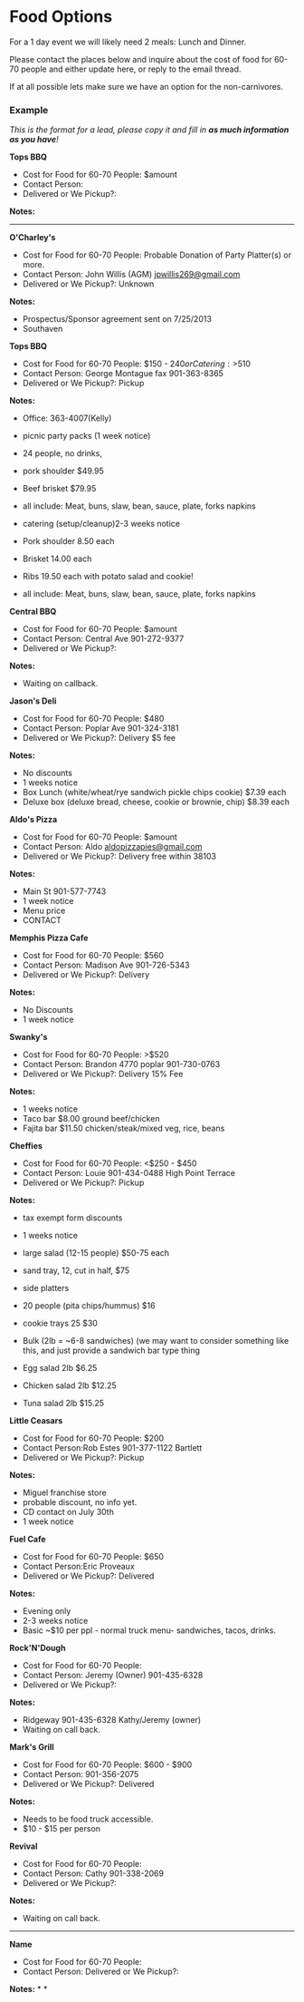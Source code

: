 Food Options
====

For a 1 day event we will likely need 2 meals: Lunch and Dinner.

Please contact the places below and inquire about the cost of food for 60-70 people and either update here, or reply to the email thread.

If at all possible lets make sure we have an option for the non-carnivores.


### Example

_This is the format for a lead, please copy it and fill in __as much information as you have__!_

__Tops BBQ__
* Cost for Food for 60-70 People: $amount
* Contact Person:
* Delivered or We Pickup?:

__Notes:__

---

__O'Charley's__
* Cost for Food for 60-70 People: Probable Donation of Party Platter(s) or more.
* Contact Person: John Willis (AGM) jpwillis269@gmail.com
* Delivered or We Pickup?: Unknown

__Notes:__
* Prospectus/Sponsor agreement sent on 7/25/2013
* Southaven


__Tops BBQ__
* Cost for Food for 60-70 People: $150 - $240 or Catering: >$510 
* Contact Person: George Montague fax 901-363-8365
* Delivered or We Pickup?: Pickup

__Notes:__
* Office: 363-4007(Kelly) 
* picnic party packs (1 week notice)
* 24 people, no drinks,
 * pork shoulder $49.95
 * Beef brisket $79.95
 * all include: Meat, buns, slaw, bean, sauce, plate, forks napkins

* catering (setup/cleanup)2-3 weeks notice
 * Pork shoulder 8.50 each
 * Brisket 14.00 each
 * Ribs 19.50 each with potato salad and cookie!
 * all include: Meat, buns, slaw, bean, sauce, plate, forks napkins


__Central BBQ__
* Cost for Food for 60-70 People: $amount
* Contact Person: Central Ave 901-272-9377
* Delivered or We Pickup?:

__Notes:__
* Waiting on callback.


__Jason's Deli__
* Cost for Food for 60-70 People: $480
* Contact Person: Poplar Ave 901-324-3181
* Delivered or We Pickup?: Delivery $5 fee

__Notes:__
* No discounts
* 1 weeks notice
* Box Lunch (white/wheat/rye sandwich pickle chips cookie) $7.39 each
* Deluxe box (deluxe bread, cheese, cookie or brownie, chip) $8.39 each


__Aldo's Pizza__
* Cost for Food for 60-70 People: $amount
* Contact Person: Aldo aldopizzapies@gmail.com
* Delivered or We Pickup?: Delivery free within 38103

__Notes:__
* Main St 901-577-7743
* 1 week notice
* Menu price
* CONTACT


__Memphis Pizza Cafe__
* Cost for Food for 60-70 People: $560
* Contact Person: Madison Ave 901-726-5343
* Delivered or We Pickup?: Delivery

__Notes:__
* No Discounts
* 1 week notice


__Swanky's__
* Cost for Food for 60-70 People: >$520
* Contact Person: Brandon 4770 poplar 901-730-0763
* Delivered or We Pickup?: Delivery 15% Fee

__Notes:__
* 1 weeks notice
* Taco bar $8.00 ground beef/chicken
* Fajita bar $11.50 chicken/steak/mixed veg, rice, beans


__Cheffies__
* Cost for Food for 60-70 People: <$250 - $450
* Contact Person: Louie 901-434-0488 High Point Terrace 
* Delivered or We Pickup?: Pickup

__Notes:__
* tax exempt form discounts
* 1 weeks notice

* large salad (12-15 people) $50-75 each
* sand tray, 12, cut in half, $75
* side platters
 * 20 people (pita chips/hummus) $16
 * cookie trays 25 $30

* Bulk (2lb = ~6-8 sandwiches) (we may want to consider something like this, and just provide a sandwich bar type thing
 * Egg salad 2lb $6.25
 * Chicken salad 2lb $12.25
 * Tuna salad 2lb $15.25


__Little Ceasars__
* Cost for Food for 60-70 People: $200
* Contact Person:Rob Estes 901-377-1122 Bartlett
* Delivered or We Pickup?: Pickup

__Notes:__
* Miguel franchise store
* probable discount, no info yet.
 * CD contact on July 30th
* 1 week notice


__Fuel Cafe__
* Cost for Food for 60-70 People: $650
* Contact Person:Eric Proveaux
* Delivered or We Pickup?: Delivered

__Notes:__
* Evening only
* 2-3 weeks notice
* Basic ~$10 per ppl - normal truck menu- sandwiches, tacos, drinks.


__Rock'N'Dough__
* Cost for Food for 60-70 People:
* Contact Person: Jeremy (Owner) 901-435-6328
* Delivered or We Pickup?:

__Notes:__
* Ridgeway 901-435-6328 Kathy/Jeremy (owner)
* Waiting on call back.


__Mark's Grill__
* Cost for Food for 60-70 People: $600 - $900
* Contact Person: 901-356-2075
* Delivered or We Pickup?: Delivered

__Notes:__
* Needs to be food truck accessible.
* $10 - $15 per person


__Revival__
* Cost for Food for 60-70 People:
* Contact Person: Cathy 901-338-2069
* Delivered or We Pickup?:

__Notes:__
* Waiting on call back.


---

__Name__
* Cost for Food for 60-70 People:
* Contact Person:
Delivered or We Pickup?:

__Notes:__
* 
* 

